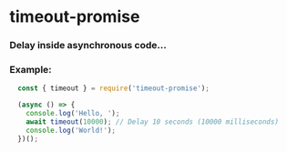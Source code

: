 # timeout-promise
### Delay inside asynchronous code...

### Example:
```js
  const { timeout } = require('timeout-promise');

  (async () => {
    console.log('Hello, ');
    await timeout(10000); // Delay 10 seconds (10000 milliseconds)
    console.log('World!');
  })();
```